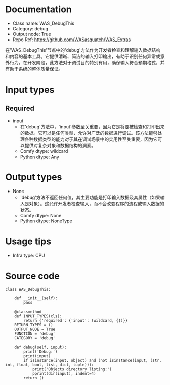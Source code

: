 # Documentation
- Class name: WAS_DebugThis
- Category: debug
- Output node: True
- Repo Ref: https://github.com/WASasquatch/WAS_Extras

在'WAS_DebugThis'节点中的'debug'方法作为开发者检查和理解输入数据结构和内容的基本工具。它提供清晰、简洁的输入打印输出，有助于识别任何异常或意外行为。在开发阶段，此方法对于调试目的特别有用，确保输入符合预期格式，并有助于系统的整体质量保证。

# Input types
## Required
- input
    - 在'debug'方法中，'input'参数至关重要，因为它是将要被检查和打印出来的数据。它可以是任何类型，允许对广泛的数据进行调试。该方法能够处理各种数据类型的能力对于其在调试场景中的实用性至关重要，因为它可以提供对复杂对象和数据结构的洞察。
    - Comfy dtype: wildcard
    - Python dtype: Any

# Output types
- None
    -  'debug'方法不返回任何值，其主要功能是打印输入数据及其属性（如果输入是对象）。这允许开发者检查输入，而不会改变程序的流程或输入数据的状态。
    - Comfy dtype: None
    - Python dtype: NoneType

# Usage tips
- Infra type: CPU

# Source code
```
class WAS_DebugThis:

    def __init__(self):
        pass

    @classmethod
    def INPUT_TYPES(cls):
        return {'required': {'input': (wildcard, {})}}
    RETURN_TYPES = ()
    OUTPUT_NODE = True
    FUNCTION = 'debug'
    CATEGORY = 'debug'

    def debug(self, input):
        print('Debug:')
        print(input)
        if isinstance(input, object) and (not isinstance(input, (str, int, float, bool, list, dict, tuple))):
            print('Objects directory listing:')
            pprint(dir(input), indent=4)
        return ()
```